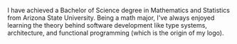 I have achieved a Bachelor of Science degree in Mathematics and
Statistics from Arizona State University. Being a math major, 
I've always enjoyed  learning the theory behind software development like 
type systems, architecture, and functional programming (which is the 
origin of my logo).